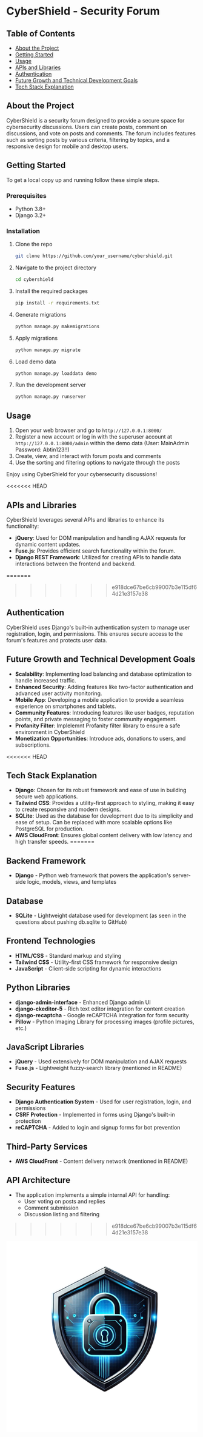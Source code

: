 # CyberShield - Security Forum

## Table of Contents
- [About the Project](#about-the-project)
- [Getting Started](#getting-started)
- [Usage](#usage)
- [APIs and Libraries](#apis-and-libraries)
- [Authentication](#authentication)
- [Future Growth and Technical Development Goals](#future-growth-and-technical-development-goals)
- [Tech Stack Explanation](#tech-stack-explanation)

## About the Project
CyberShield is a security forum designed to provide a secure space for cybersecurity discussions. Users can create posts, comment on discussions, and vote on posts and comments. The forum includes features such as sorting posts by various criteria, filtering by topics, and a responsive design for mobile and desktop users.

## Getting Started
To get a local copy up and running follow these simple steps.

### Prerequisites
- Python 3.8+
- Django 3.2+

### Installation
1. Clone the repo
   ```sh
   git clone https://github.com/your_username/cybershield.git
   ```
2. Navigate to the project directory
   ```sh
   cd cybershield
   ```
3. Install the required packages
   ```sh
   pip install -r requirements.txt
   ```
4. Generate migrations
   ```sh
   python manage.py makemigrations
   ```
5. Apply migrations
   ```sh
   python manage.py migrate
   ```
6. Load demo data
   ```sh
   python manage.py loaddata demo
   ```
7. Run the development server
   ```sh
   python manage.py runserver
   ```

## Usage
1. Open your web browser and go to `http://127.0.0.1:8000/`
2. Register a new account or log in with the superuser account at `http://127.0.0.1:8000/admin` within the demo data (User: MainAdmin Password: Abtin123!!)
3. Create, view, and interact with forum posts and comments
4. Use the sorting and filtering options to navigate through the posts

Enjoy using CyberShield for your cybersecurity discussions!

<<<<<<< HEAD
## APIs and Libraries
CyberShield leverages several APIs and libraries to enhance its functionality:
- **jQuery**: Used for DOM manipulation and handling AJAX requests for dynamic content updates.
- **Fuse.js**: Provides efficient search functionality within the forum.
- **Django REST Framework**: Utilized for creating APIs to handle data interactions between the frontend and backend.

=======
>>>>>>> e918dce67be6cb99007b3e115df64d21e3157e38
## Authentication
CyberShield uses Django's built-in authentication system to manage user registration, login, and permissions. This ensures secure access to the forum's features and protects user data.

## Future Growth and Technical Development Goals
- **Scalability**: Implementing load balancing and database optimization to handle increased traffic.
- **Enhanced Security**: Adding features like two-factor authentication and advanced user activity monitoring.
- **Mobile App**: Developing a mobile application to provide a seamless experience on smartphones and tablets.
- **Community Features**: Introducing features like user badges, reputation points, and private messaging to foster community engagement.
- **Profanity Filter**: Implelemnt Profanity filter library to ensure a safe environment in CyberShield
- **Monetization Opportunities**: Introduce ads, donations to users, and subscriptions.

<<<<<<< HEAD
## Tech Stack Explanation
- **Django**: Chosen for its robust framework and ease of use in building secure web applications.
- **Tailwind CSS**: Provides a utility-first approach to styling, making it easy to create responsive and modern designs.
- **SQLite**: Used as the database for development due to its simplicity and ease of setup. Can be replaced with more scalable options like PostgreSQL for production.
- **AWS CloudFront**: Ensures global content delivery with low latency and high transfer speeds.
=======
## Backend Framework
- **Django** - Python web framework that powers the application's server-side logic, models, views, and templates

## Database
- **SQLite** - Lightweight database used for development (as seen in the questions about pushing db.sqlite to GitHub)

## Frontend Technologies
- **HTML/CSS** - Standard markup and styling
- **Tailwind CSS** - Utility-first CSS framework for responsive design
- **JavaScript** - Client-side scripting for dynamic interactions

## Python Libraries
- **django-admin-interface** - Enhanced Django admin UI
- **django-ckeditor-5** - Rich text editor integration for content creation
- **django-recaptcha** - Google reCAPTCHA integration for form security
- **Pillow** - Python Imaging Library for processing images (profile pictures, etc.)

## JavaScript Libraries
- **jQuery** - Used extensively for DOM manipulation and AJAX requests
- **Fuse.js** - Lightweight fuzzy-search library (mentioned in README)

## Security Features
- **Django Authentication System** - Used for user registration, login, and permissions
- **CSRF Protection** - Implemented in forms using Django's built-in protection
- **reCAPTCHA** - Added to login and signup forms for bot prevention

## Third-Party Services
- **AWS CloudFront** - Content delivery network (mentioned in README)

## API Architecture
- The application implements a simple internal API for handling:
  - User voting on posts and replies
  - Comment submission
  - Discussion listing and filtering
>>>>>>> e918dce67be6cb99007b3e115df64d21e3157e38

![CyberShield](media/CyberShield.png)
